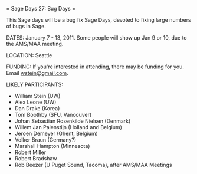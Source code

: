 = Sage Days 27: Bug Days =

This Sage days will be a bug fix Sage Days, devoted to fixing large numbers of bugs in Sage. 

DATES: January 7 - 13, 2011.   Some people will show up Jan 9 or 10, due to the AMS/MAA meeting. 

LOCATION: Seattle

FUNDING: If you're interested in attending, there may be funding for you.   Email wstein@gmail.com.

LIKELY PARTICIPANTS:

  * William Stein (UW)
  * Alex Leone  (UW)
  * Dan Drake (Korea)
  * Tom Boothby (SFU, Vancouver)
  * Johan Sebastian Rosenkilde Nielsen (Denmark)
  * Willem Jan Palenstijn (Holland and Belgium)
  * Jeroen Demeyer (Ghent, Belgium)
  * Volker Braun (Germany?)
  * Marshall Hampton (Minnesota) 
  * Robert Miller
  * Robert Bradshaw
  * Rob Beezer (U Puget Sound, Tacoma), after AMS/MAA Meetings
